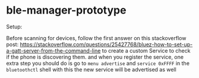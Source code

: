 # ble-manager-prototype

Setup:

Before scanning for devices, follow the first answer on this stackoverflow post:
https://stackoverflow.com/questions/25427768/bluez-how-to-set-up-a-gatt-server-from-the-command-line
to create a custom Service to check if the phone is discovering them. and when you register the service, one extra step you should do is go to `menu advertise` and `service 0xFFFF` 
in the `bluetoothctl` shell with this the new service will be advertised as well
